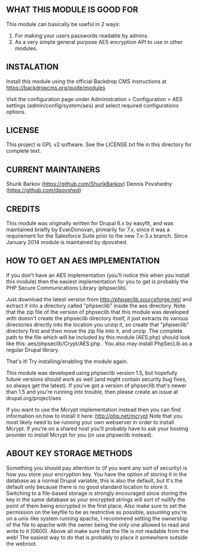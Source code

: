
WHAT THIS MODULE IS GOOD FOR
----------------------------
This module can basically be useful in 2 ways:
1. For making your users passwords readable by admins.
2. As a very simple general purpose AES encryption API to use in other modules.

INSTALATION
-----------

Install this module using the official Backdrop CMS instructions at https://backdropcms.org/guide/modules

Visit the configuration page under Administration > Configuration > AES settings (admin/config/system/aes) and select required configurations options.

LICENSE
-------

This project is GPL v2 software. See the LICENSE.txt file in this directory for complete text.

CURRENT MAINTAINERS
-------------------

Shurik Barkov (https://github.com/ShurikBarkov)
Dennis Povshedny (https://github.com/dpovshed)

CREDITS
-------

This module was originally written for Drupal 6.x by easyfit, and was maintained briefly by EvanDonovan, primarily for 7.x, since it was a requirement for the Salesforce Suite prior to the new 7.x-3.x branch.
Since January 2014 module is maintained by dpovshed.


HOW TO GET AN AES IMPLEMENTATION
--------------------------------
If you don't have an AES implementation (you'll notice this when you install this module) then the easiest implementation for you to get is probably the PHP Secure Communications Library (phpseclib).

Just download the latest version from http://phpseclib.sourceforge.net/ and extract it into a directory called "phpseclib" inside the aes directory. Note that the zip file of the version of phpseclib that this module was developed with doesn't create the phpseclib directory itself, it just extracts its various directories directly into the location you unzip it, so create that "phpseclib" directory first and then move the zip file into it, and unzip. The complete path to the file which will be included by this module (AES.php) should look like this:
aes/phpseclib/Crypt/AES.php . You also may install PhpSecLib as a regular Drupal library.

That's it! Try installing/enabling the module again.

This module was developed using phpseclib version 1.5, but hopefully future versions should work as well (and might contain security bug fixes, so always get the latest). If you've got a version of phpseclib that's newer than 1.5 and you're running into trouble, then please create an issue at drupal.org/project/aes

If you want to use the Mcrypt implementation instead then you can find information on how to install it here: http://php.net/mcrypt
Note that you most likely need to be running your own webserver in order to install Mcrypt. If you're on a shared host you'll probably have to ask your hosting provider to install Mcrypt for you (or use phpseclib instead).

ABOUT KEY STORAGE METHODS
-------------------------
Something you should pay attention to (if you want any sort of security) is how you store your encryption key. You have the option of storing it in the database as a normal Drupal variable, this is also the default, but it's the default only because there is no good standard location to store it. Switching to a file-based storage is strongly encouraged since storing the key in the same database as your encrypted strings will sort of nullify the point of them being encrypted in the first place. Also make sure to set the permission on the keyfile to be as restrictive as possible, assuming you're on a unix-like system running apache, I recommend setting the ownership of the file to apache with the owner being the only one allowed to read and write to it (0600). Above all make sure that the file is not readable from the web! The easiest way to do that is probably to place it somewhere outside the webroot.
